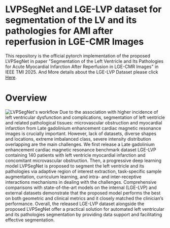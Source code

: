 # LVPSegNet and LGE-LVP dataset for segmentation of the LV and its pathologies for AMI after reperfusion in LGE-CMR Images 
This repository is the official pytorch implementation of the proposed LVPSegNet in paper "Segmentation of the Left Ventricle and Its Pathologies for Acute Myocardial Infarction After Reperfusion in LGE-CMR Images" in IEEE TMI 2025. And More details about the LGE-LVP Dataset please click [Here](https://dflag-neu.github.io/members/lsl/lsl_research1.html).
# Overview
![LVPSegNet's workflow](images/workflow.png)
Due to the association with higher incidence of left ventricular dysfunction and complications, segmentation of left ventricle and related pathological tissues: microvascular obstruction and myocardial infarction from Late gadolinium enhancement cardiac magnetic resonance images is crucially important. However, lack of datasets, diverse shapes and locations, extreme imbalanced class, severe intensity distribution overlapping are the main challenges. We first release a Late gadolinium enhancement cardiac magnetic resonance benchmark dataset LGE-LVP containing 140 patients with left ventricle myocardial infarction and concomitant microvascular obstruction. Then, a progressive deep learning model LVPSegNet is proposed to segment the left ventricle and its pathologies via adaptive region of interest extraction, task-specific sample augmentation, curriculum learning, and intra- and inter-receptive interactions mechanisms in dealing with the challenges. Comprehensive comparisons with state-of-the-art models on the internal (LGE-LVP) and external datasets demonstrate that the proposed model performs the best on both geometric and clinical metrics and it closely matched the clinician’s performance. Overall, the released LGE-LVP dataset alongside the proposed LVPSegNet offer a practical solution for automated left ventricular and its pathologies segmentation by providing data support and facilitating effective segmentation.
